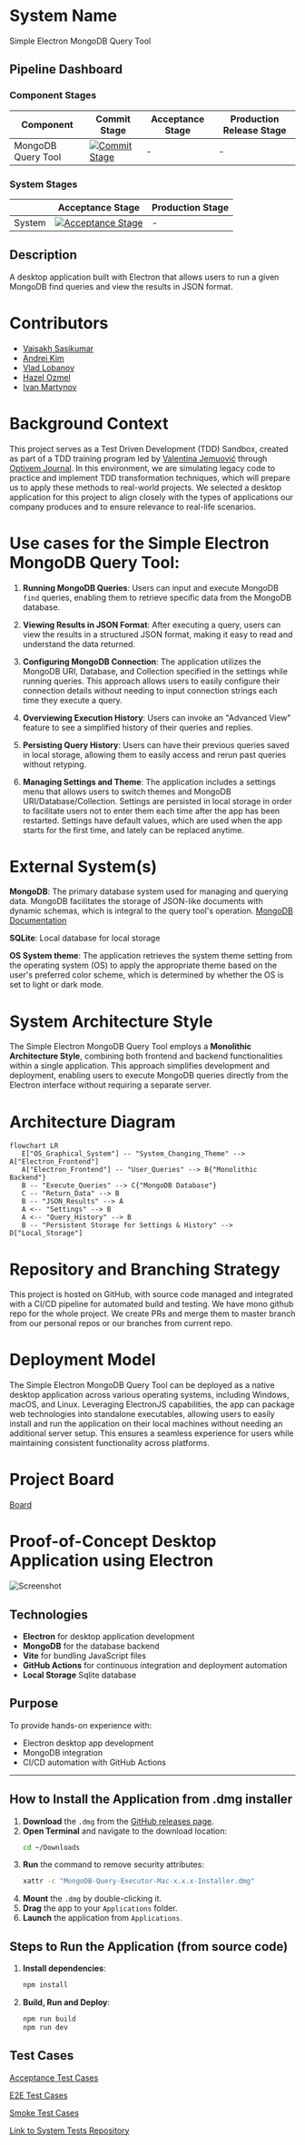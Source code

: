 # System Name

Simple Electron MongoDB Query Tool

## Pipeline Dashboard

### Component Stages

| Component          | Commit Stage                                                                                                                                                                 | Acceptance Stage | Production Release Stage |
| ------------------ | ---------------------------------------------------------------------------------------------------------------------------------------------------------------------------- | ---------------- | ------------------------ |
| MongoDB Query Tool | [![Commit Stage](https://byob.yarr.is/vaisakhsasikumar/my-electron-app/commit_stage)](https://github.com/vaisakhsasikumar/my-electron-app/actions/workflows/CommitStage.yml) | -                | -                        |

### System Stages

|        | Acceptance Stage                                                                                                                                                                               | Production Stage |
| ------ | ---------------------------------------------------------------------------------------------------------------------------------------------------------------------------------------------- | ---------------- |
| System | [![Acceptance Stage](https://byob.yarr.is/vaisakhsasikumar/electron-app-tests/acceptance_stage)](https://github.com/vaisakhsasikumar/electron-app-tests/actions/workflows/AcceptanceStage.yml) | -                |

## Description

A desktop application built with Electron that allows users to run a given MongoDB find queries and view the results in JSON format.

# Contributors

- [Vaisakh Sasikumar](https://github.com/vaisakhsasikumar)
- [Andrei Kim](https://github.com/andrei-kim-3tsoftwarelabs)
- [Vlad Lobanov](https://github.com/vladislavlobanov)
- [Hazel Ozmel](https://github.com/Hazel3t)
- [Ivan Martynov](https://github.com/MartynovIvan)

# Background Context

This project serves as a Test Driven Development (TDD) Sandbox, created as part of a TDD training program led by [Valentina Jemuović](https://www.linkedin.com/in/valentinajemuovic) through [Optivem Journal](https://journal.optivem.com/). In this environment, we are simulating legacy code to practice and implement TDD transformation techniques, which will prepare us to apply these methods to real-world projects. We selected a desktop application for this project to align closely with the types of applications our company produces and to ensure relevance to real-life scenarios.

# Use cases for the Simple Electron MongoDB Query Tool:

1. **Running MongoDB Queries**: Users can input and execute MongoDB `find` queries, enabling them to retrieve specific data from the MongoDB database.

2. **Viewing Results in JSON Format**: After executing a query, users can view the results in a structured JSON format, making it easy to read and understand the data returned.

3. **Configuring MongoDB Connection**: The application utilizes the MongoDB URI, Database, and Collection specified in the settings while running queries. This approach allows users to easily configure their connection details without needing to input connection strings each time they execute a query.

4. **Overviewing Execution History**: Users can invoke an "Advanced View" feature to see a simplified history of their queries and replies.
5. **Persisting Query History**: Users can have their previous queries saved in local storage, allowing them to easily access and rerun past queries without retyping.

6. **Managing Settings and Theme**: The application includes a settings menu that allows users to switch themes and MongoDB URI/Database/Collection. Settings are persisted in local storage in order to facilitate users not to enter them each time after the app has been restarted. Settings have default values, which are used when the app starts for the first time, and lately can be replaced anytime.

# External System(s)

**MongoDB**: The primary database system used for managing and querying data. MongoDB facilitates the storage of JSON-like documents with dynamic schemas, which is integral to the query tool's operation. [MongoDB Documentation](https://mongodb.com/docs/)

**SQLite**: Local database for local storage

**OS System theme**: The application retrieves the system theme setting from the operating system (OS) to apply the appropriate theme based on the user's preferred color scheme, which is determined by whether the OS is set to light or dark mode.


# System Architecture Style

The Simple Electron MongoDB Query Tool employs a **Monolithic Architecture Style**, combining both frontend and backend functionalities within a single application. This approach simplifies development and deployment, enabling users to execute MongoDB queries directly from the Electron interface without requiring a separate server.

# Architecture Diagram

 ```mermaid
flowchart LR
    E["OS_Graphical_System"] -- "System_Changing_Theme" --> A["Electron_Frontend"]
    A["Electron_Frontend"] -- "User_Queries" --> B{"Monolithic Backend"}
    B -- "Execute_Queries" --> C{"MongoDB Database"}
    C -- "Return_Data" --> B
    B -- "JSON_Results" --> A
    A <-- "Settings" --> B
    A <-- "Query_History" --> B
    B -- "Persistent Storage for Settings & History" --> D["Local_Storage"]
   ```

# Repository and Branching Strategy

This project is hosted on GitHub, with source code managed and integrated with a CI/CD pipeline for automated build and testing.
We have mono github repo for the whole project. We create PRs and merge them to master branch from our personal repos or our branches from current repo.

# Deployment Model

The Simple Electron MongoDB Query Tool can be deployed as a native desktop application across various operating systems, including Windows, macOS, and Linux. Leveraging ElectronJS capabilities, the app can package web technologies into standalone executables, allowing users to easily install and run the application on their local machines without needing an additional server setup. This ensures a seamless experience for users while maintaining consistent functionality across platforms.

# Project Board

[Board](https://github.com/users/vaisakhsasikumar/projects/1/views/1)

# Proof-of-Concept Desktop Application using Electron

![Screenshot](https://github.com/vaisakhsasikumar/my-electron-app/blob/main/screenshot.png)

## Technologies

- **Electron** for desktop application development
- **MongoDB** for the database backend
- **Vite** for bundling JavaScript files
- **GitHub Actions** for continuous integration and deployment automation
- **Local Storage** Sqlite database

## Purpose

To provide hands-on experience with:

- Electron desktop app development
- MongoDB integration
- CI/CD automation with GitHub Actions

---
## How to Install the Application from .dmg installer

1. **Download** the `.dmg` from the [GitHub releases page](https://github.com/vaisakhsasikumar/my-electron-app/releases/latest).
2. **Open Terminal** and navigate to the download location:
   ```bash
   cd ~/Downloads
   ```
3. **Run** the command to remove security attributes:
   ```bash
   xattr -c "MongoDB-Query-Executor-Mac-x.x.x-Installer.dmg"
   ```
4. **Mount** the `.dmg` by double-clicking it.
5. **Drag** the app to your `Applications` folder.
6. **Launch** the application from `Applications`.


## Steps to Run the Application (from source code)

1. **Install dependencies**:

   ```bash
   npm install

   ```

2. **Build, Run and Deploy**:
   ```bash
   npm run build
   npm run dev
   ```

## Test Cases

[Acceptance Test Cases](https://github.com/vaisakhsasikumar/my-electron-app/blob/main/AcceptanceTestCases.md)

[E2E Test Cases](https://github.com/vaisakhsasikumar/my-electron-app/blob/main/E2ETestCases.md)

[Smoke Test Cases](https://github.com/vaisakhsasikumar/my-electron-app/blob/main/SmokeTestCases.md)

[Link to System Tests Repository](https://github.com/vaisakhsasikumar/electron-app-tests)

